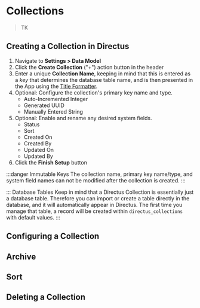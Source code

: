 # Collections

> TK

## Creating a Collection in Directus

1. Navigate to **Settings > Data Model**
2. Click the **Create Collection** ("+") action button in the header
3. Enter a unique **Collection Name**, keeping in mind that this is entered as a _key_ that determines the database table name, and is then presented in the App using the [Title Formatter](#).
4. Optional: Configure the collection's primary key name and type.
    * Auto-Incremented Integer
    * Generated UUID
    * Manually Entered String
4. Optional: Enable and rename any desired system fields.
    * Status
    * Sort
    * Created On
    * Created By
    * Updated On
    * Updated By
5. Click the **Finish Setup** button

:::danger Immutable Keys
 The collection name, primary key name/type, and system field names can not be modified after the collection is created.
:::

::: Database Tables
Keep in mind that a Directus Collection is essentially just a database table. Therefore you can import or create a table directly in the database, and it will automatically appear in Directus. The first time you manage that table, a record will be created within `directus_collections` with default values.
:::

## Configuring a Collection

## Archive

## Sort

## Deleting a Collection
